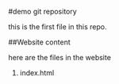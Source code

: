 #demo git repository

this is the first file in this repo.

##Website content

here are the files in the website

1. index.html
